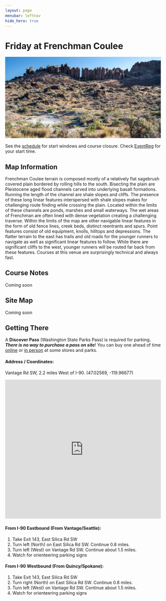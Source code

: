 ```yaml
---
layout: page
menubar: leftnav
hide_hero: true
---
```


# Friday at Frenchman Coulee

![Frenchman Coulee](/assets/img/FrenchmanCoulee300.jpg)

See the [schedule](/schedule) for start windows and course closure. Check [EventReg](#) for your start time.

## Map Information

Frenchman Coulee terrain is composed mostly of a relatively flat sagebrush covered plain bordered by rolling hills to the south.  Bisecting the plain are Pleistocene aged flood channels carved into underlying basalt formations.  Running the length of the channel are shale slopes and cliffs.  The presence of these long linear features interspersed with shale slopes makes for challenging route finding while crossing the plain.  Located within the limits of these channels are ponds, marshes and small waterways.  The wet areas of Frenchman are often lined with dense vegetation creating a challenging traverse.  Within the limits of the map are other navigable linear features in the form of old fence lines, creek beds, distinct reentrants and spurs.  Point features consist of old equipment, knolls, hilltops and depressions.  The flatter terrain to the east has trails and old roads for the younger runners to navigate as well as significant linear features to follow.  While there are significant cliffs to the west, younger runners will be routed far back from these features.  Courses at this venue are surprisingly technical and always fast. 

## Course Notes

Coming soon

## Site Map

Coming soon

## Getting There

A **Discover Pass** (Washington State Parks Pass) is required for parking. ***There is no way to purchase a pass on site***! You can buy one ahead of time [online](https://store.discoverpass.wa.gov/) or [in person](https://www.discoverpass.wa.gov/133/Where-to-Buy) at some stores and parks.

#### Address / Coordinates: 
Vantage Rd SW, 2.2 miles West of I-90. (47.02569, -119.96677)

<iframe src="https://www.google.com/maps/embed?pb=!1m18!1m12!1m3!1d3329.1312337706636!2d-119.96834784804614!3d47.02532553031234!2m3!1f0!2f0!3f0!3m2!1i1024!2i768!4f13.1!3m3!1m2!1s0x54999e8166f7f641%3A0x729e63b161bd8be9!2sParking%20lot%2C%20Washington%2098848!5e0!3m2!1sen!2sus!4v1703304036551!5m2!1sen!2sus" width="100%" height="450" style="border:0;" allowfullscreen="" loading="lazy" referrerpolicy="no-referrer-when-downgrade"></iframe>

#### From I-90 Eastbound (From Vantage/Seattle):
1. Take Exit 143, East Silica Rd SW
1. Turn left (North) on East Silica Rd SW. Continue 0.8 miles.
1. Turn left (West) on Vantage Rd SW. Continue about 1.5 miles.
1. Watch for orienteering parking signs

#### From I-90 Westbound (From Quincy/Spokane):
1. Take Exit 143, East Silica Rd SW
1. Turn right (North) on East Silica Rd SW. Continue 0.8 miles.
1. Turn left (West) on Vantage Rd SW. Continue about 1.5 miles.
1. Watch for orienteering parking signs



